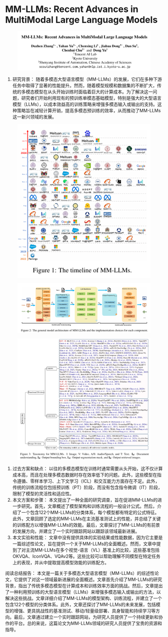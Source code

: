 # MM-LLMs: Recent Advances in MultiModal Large Language Models

<figure><img src="../.gitbook/assets/image (2) (1) (1) (1) (1) (1) (1) (1) (1).png" alt=""><figcaption></figcaption></figure>



1. 研究背景： 随着多模态大型语言模型（MM-LLMs）的发展，它们在多种下游任务中取得了显著的性能提升。然而，随着模型规模和数据集的不断扩大，传统的多模态模型在从头开始训练时面临着巨大的计算成本。为了解决这一问题，研究者们开始利用现有的预训练单模态基础模型，特别是强大的大型语言模型（LLMs），以成本效益高的训练策略来增强多模态输入或输出的支持。这种策略旨在减轻计算开销，提高多模态预训练的效率，从而推动了MM-LLMs这一新兴领域的发展。

<figure><img src="../.gitbook/assets/image (3) (1) (1) (1) (1) (1) (1) (1) (1).png" alt=""><figcaption></figcaption></figure>

<figure><img src="../.gitbook/assets/image (4) (1) (1) (1) (1) (1) (1) (1).png" alt=""><figcaption></figcaption></figure>

<figure><img src="../.gitbook/assets/image (5) (1) (1) (1) (1) (1) (1) (1).png" alt=""><figcaption></figcaption></figure>

1. 过去方案和缺点： 以往的多模态模型在训练时通常需要从头开始，这不仅计算成本高，而且在处理多模态数据时存在效率低下的问题。此外，这些模型在指令遵循、零样本学习、上下文学习（ICL）和交互能力方面存在不足。此外，传统的训练流程仅包括预训练（PT）阶段，而没有包含指令微调（IT）阶段，限制了模型的灵活性和适应性。
2. 本文方案和步骤： 本文提出了一种全面的研究调查，旨在促进MM-LLMs的进一步研究。首先，文章概述了模型架构和训练流程的一般设计公式。然后，介绍了一个包含122个MM-LLMs的分类体系，每个模型都有特定的公式特征。此外，文章回顾了选定的MM-LLMs在主流基准测试上的性能，并总结了关键的训练配方以增强MM-LLMs的效能。最后，文章探讨了MM-LLMs的有前景的发展方向，并建立了一个实时跟踪网站以跟踪该领域最新进展。
3. 本文实验和性能： 文章中没有提供具体的实验结果或性能数据，因为它主要是一篇综述性论文，旨在提供一个关于MM-LLMs的全面概述。然而，文章中提到了对主流MM-LLMs在多个视觉-语言（VL）基准上的比较，这些基准包括OKVQA、IconVQA、VQAv2等。这些比较可以帮助理解不同模型在特定任务上的表现，并从中提取提高模型效能的训练配方。

阅读总结报告： 本文是一篇关于多模态大型语言模型（MM-LLMs）的综述性论文，它提供了对这一领域最新进展的全面概述。文章首先介绍了MM-LLMs的研究背景，指出了传统多模态模型在计算成本和训练效率方面的挑战。然后，文章提出了一种利用预训练的大型语言模型（LLMs）来增强多模态输入或输出的方法，以解决这些挑战。文章详细介绍了MM-LLMs的模型架构、训练流程，并建立了一个包含122个模型的分类体系。此外，文章还探讨了MM-LLMs的未来发展，包括模型的增强、更具挑战性的基准测试、移动/轻量级部署、具身智能和持续学习等方向。最后，文章通过建立一个实时跟踪网站，为研究人员提供了一个持续更新和协作的平台。总的来说，这篇论文为MM-LLMs领域的研究人员提供了宝贵的资源和指导。
